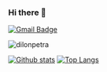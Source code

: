 ### Hi there 👋

<!--
**dilonpetra/dilonpetra** is a ✨ _special_ ✨ repository because its `README.md` (this file) appears on your GitHub profile.

Here are some ideas to get you started:

- 🔭 I’m currently working on ...
- 🌱 I’m currently learning ...
- 👯 I’m looking to collaborate on ...
- 🤔 I’m looking for help with ...
- 💬 Ask me about ...
- 📫 How to reach me: ...
- 😄 Pronouns: ...
- ⚡ Fun fact: ...

### Hai 👋, I'm Prissy Nusaiba Yulisa

- 📊 I'm a Statistics Student in Muhammadiyah Semarang University
- 👀 I'm interested in Data Science and Deep Learning
- 🌱 I’m currently learning Artificial Intellegence in Orbit Future Academy 
- ✨ I'm part of PT Cicil Solusi Mitra Teknologi as a Student Ambassador
### My Github Stats
<p align=left> <img src=https://komarev.com/ghpvc/?username=prissyyy alt=prissyyy /> </p>
[![Linkedin Badge](https://img.shields.io/badge/-prissynusaiba-0072b1?style=flat&logo=Linkedin&logoColor=white&link=https://www.linkedin.com/in/prissy-nusaiba/)](https://www.linkedin.com/in/prissynusaiba/) [![Github Badge](https://img.shields.io/badge/-prissyyy-grey?style=flat&logo=github&logoColor=white&link=https://github.com/prissyyy/)](https://www.github.com/prissyyy/) <p align='left'>

-->

[![Gmail Badge](https://img.shields.io/badge/-lapilopi16@gmail.com-c14438?style=flat&logo=Gmail&logoColor=white&link=mailto:lapilopi16@gmail.com)](mailto:lapilopi16@gmail.com) 



<p align=left> <img src=https://komarev.com/ghpvc/?username=dilonpetra alt=dilonpetra /> </p>

[![Github stats](https://github-readme-stats.vercel.app/api?username=dilonpetra&show_icons=true&include_all_commits=true&bg_color=0,f7f7f7,7957d5&icon_color=eb1f6a&title_color=260000&text_color=000)](https://github.com/dilonpetra/github-readme-stats)
[![Top Langs](https://github-readme-stats.vercel.app/api/top-langs/?username=dilonpetra&layout=compact&bg_color=141321&title_color=fff&text_color=fff)](https://github.com/dilonpetra/github-readme-stats)


